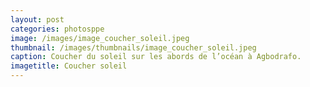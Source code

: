 ```yaml
---
layout: post
categories: photosppe
image: /images/image_coucher_soleil.jpeg
thumbnail: /images/thumbnails/image_coucher_soleil.jpeg
caption: Coucher du soleil sur les abords de l’océan à Agbodrafo.
imagetitle: Coucher soleil
---
```

